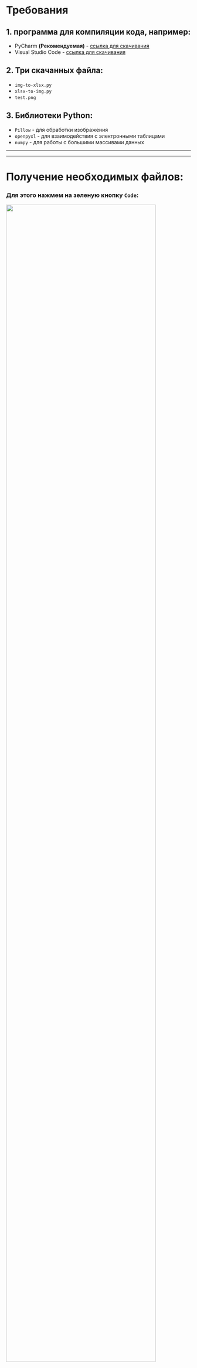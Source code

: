 # Требования
## 1. программа для компиляции кода, например:
+ PyCharm **(Рекомендуемая)** - [ссылка для скачивания](https://www.jetbrains.com/ru-ru/pycharm/download/#section=windows)
+ Visual Studio Code - [ссылка для скачивания](https://code.visualstudio.com/download)
## 2. Три скачанных файла:
+ `img-to-xlsx.py`
+ `xlsx-to-img.py`
+ `test.png`
## 3. Библиотеки Python:
+ `Pillow` - для обработки изображения
+ `openpyxl` - для взаимодействия с электронными таблицами
+ `numpy` - для работы с большими массивами данных
--------
--------

# Получение необходимых файлов:

### Для этого нажмем на зеленую кнопку `Code`:
<img src="https://github.com/Z0DEN/images/blob/main/Contest/Code-button.png" width="90%" height="90%"/>

### Затем `Download ZIP`:
<img src="https://github.com/Z0DEN/images/blob/main/Contest/Download.png" width="55%" height="55%"/>

### Следующим этапом необходимо распаковать скачанный архив в папку `Загрузки`
---
---
# Установка библиотек для `Python`
## Откроем программму-компилятор
## Откроем терминал:
 + Для PyCharm: **`ALT` + `F12`**
 + Для Visual Code: **`CTRL`** + **`SHIFT`** + **`**
## Установим библиотеки, введем команду:
```
pip install Pillow openpyxl numpy
```
<img src="https://github.com/Z0DEN/images/blob/main/Contest/libraries.png" width="80%" height="80%"/>

---
---
# Перевод картинки в `Excel`
## 1. Откроем файл `img-to-xlsx.py` при помощи `PyCharm`

## 2. Запустим код:
### Для этого нажмем правой кнопкой по названию файла: 
<img src="https://github.com/Z0DEN/images/blob/main/Contest/right_click.png" width="90%" height="65%"/>

### Затем `Run`
<img src="https://github.com/Z0DEN/images/blob/main/Contest/run.png" width="50%" height="50%"/>

### Во время выполнения программы в консоле вывода будет показан прогресс работы:
<img src="https://github.com/Z0DEN/images/blob/main/Contest/end.png" width="65%" height="65%"/>

### 3. Наконец мы можем увидеть результат открыв файл `img-to-xlsx.xlsx` в папке с кодом: `Загрузки/contest-main/contest-main/`
<img src="https://github.com/Z0DEN/images/blob/main/Contest/Excel.png" width="65%" height="65%"/>

## Запуск в `Visual Code` 
### Запуск кода в данном компиляторе потребует аналогичных действий, что и в `PyCharm` однако сначала необходимо будет установить сам язык програмирования в виде расширения:
<img src="https://github.com/Z0DEN/images/blob/main/Contest/extension.png" width="50%" height="50%"/>

### Затем запустить программу нажав кнкопку в правом верхем углу:
<img src="https://github.com/Z0DEN/images/blob/main/Contest/start.png" width="65%" height="65%"/>

---
---
# Перевод изображения из `Excel` в `png`  

---
---
 